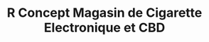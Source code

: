 ---
title: "R Concept Magasin de Cigarette Electronique et CBD"
url: /montauban/r-concept-magasin-de-cigarette-electronique-et-cbd/
shop: e-cigarette
---